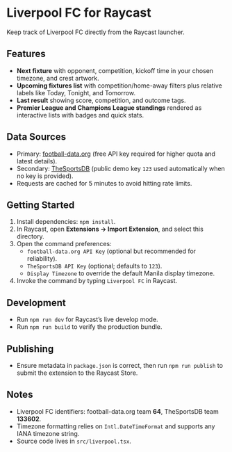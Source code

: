 # Liverpool FC for Raycast

Keep track of Liverpool FC directly from the Raycast launcher.

## Features

- **Next fixture** with opponent, competition, kickoff time in your chosen timezone, and crest artwork.
- **Upcoming fixtures list** with competition/home-away filters plus relative labels like Today, Tonight, and Tomorrow.
- **Last result** showing score, competition, and outcome tags.
- **Premier League and Champions League standings** rendered as interactive lists with badges and quick stats.

## Data Sources

- Primary: [football-data.org](https://www.football-data.org/) (free API key required for higher quota and latest details).
- Secondary: [TheSportsDB](https://www.thesportsdb.com/) (public demo key `123` used automatically when no key is provided).
- Requests are cached for 5 minutes to avoid hitting rate limits.

## Getting Started

1. Install dependencies: `npm install`.
2. In Raycast, open **Extensions → Import Extension**, and select this directory.
3. Open the command preferences:
   - `football-data.org API Key` (optional but recommended for reliability).
   - `TheSportsDB API Key` (optional; defaults to `123`).
   - `Display Timezone` to override the default Manila display timezone.
4. Invoke the command by typing `Liverpool FC` in Raycast.

## Development

- Run `npm run dev` for Raycast’s live develop mode.
- Run `npm run build` to verify the production bundle.

## Publishing

- Ensure metadata in `package.json` is correct, then run `npm run publish` to submit the extension to the Raycast Store.

## Notes

- Liverpool FC identifiers: football-data.org team **64**, TheSportsDB team **133602**.
- Timezone formatting relies on `Intl.DateTimeFormat` and supports any IANA timezone string.
- Source code lives in `src/liverpool.tsx`.
